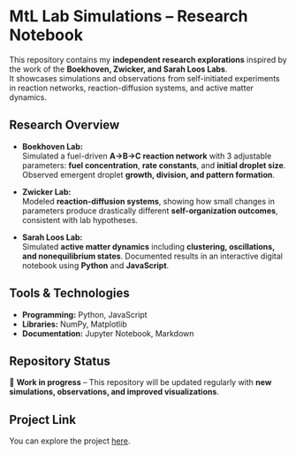 # MtL Lab Simulations – Research Notebook

This repository contains my **independent research explorations** inspired by the work of the **Boekhoven, Zwicker, and Sarah Loos Labs**.  
It showcases simulations and observations from self-initiated experiments in reaction networks, reaction-diffusion systems, and active matter dynamics.

## Research Overview

- **Boekhoven Lab:**  
  Simulated a fuel-driven **A→B→C reaction network** with 3 adjustable parameters: **fuel concentration**, **rate constants**, and **initial droplet size**. Observed emergent droplet **growth, division, and pattern formation**.

- **Zwicker Lab:**  
  Modeled **reaction-diffusion systems**, showing how small changes in parameters produce drastically different **self-organization outcomes**, consistent with lab hypotheses.

- **Sarah Loos Lab:**  
  Simulated **active matter dynamics** including **clustering, oscillations, and nonequilibrium states**. Documented results in an interactive digital notebook using **Python** and **JavaScript**.

## Tools & Technologies

- **Programming:** Python, JavaScript  
- **Libraries:** NumPy, Matplotlib  
- **Documentation:** Jupyter Notebook, Markdown

## Repository Status

🚧 **Work in progress** – This repository will be updated regularly with **new simulations, observations, and improved visualizations**.  

## Project Link

You can explore the project [here](https://github.com/salonijoshi1980/MtL-Lab-Simulations).

